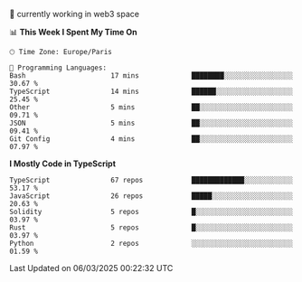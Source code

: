 🔭 currently working in web3 space

<!--START_SECTION:waka-->
📊 **This Week I Spent My Time On** 

```text
🕑︎ Time Zone: Europe/Paris

💬 Programming Languages: 
Bash                     17 mins             ████████░░░░░░░░░░░░░░░░░   30.67 % 
TypeScript               14 mins             ██████░░░░░░░░░░░░░░░░░░░   25.45 % 
Other                    5 mins              ██░░░░░░░░░░░░░░░░░░░░░░░   09.71 % 
JSON                     5 mins              ██░░░░░░░░░░░░░░░░░░░░░░░   09.41 % 
Git Config               4 mins              ██░░░░░░░░░░░░░░░░░░░░░░░   07.97 % 
```

**I Mostly Code in TypeScript** 

```text
TypeScript               67 repos            █████████████░░░░░░░░░░░░   53.17 % 
JavaScript               26 repos            █████░░░░░░░░░░░░░░░░░░░░   20.63 % 
Solidity                 5 repos             █░░░░░░░░░░░░░░░░░░░░░░░░   03.97 % 
Rust                     5 repos             █░░░░░░░░░░░░░░░░░░░░░░░░   03.97 % 
Python                   2 repos             ░░░░░░░░░░░░░░░░░░░░░░░░░   01.59 % 
```




 Last Updated on 06/03/2025 00:22:32 UTC
<!--END_SECTION:waka-->
